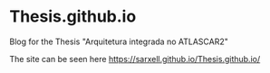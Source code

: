 # Thesis.github.io
Blog for the Thesis "Arquitetura integrada no ATLASCAR2"

The site can be seen here https://sarxell.github.io/Thesis.github.io/
